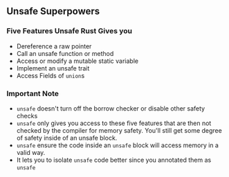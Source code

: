 ## Unsafe Superpowers

### Five Features Unsafe Rust Gives you
- Dereference a raw pointer
- Call an unsafe function or method
- Access or modify a mutable static variable
- Implement an unsafe trait
- Access Fields of `union`s

### Important Note
- `unsafe` doesn't turn off the borrow checker or disable other safety checks
- `unsafe` only gives you access to these five features that are then not checked by the compiler for memory safety. You'll still get some degree of safety inside of an unsafe block.
- `unsafe` ensure the code inside an `unsafe` block will access memory in a valid way.
- It lets you to isolate `unsafe` code better since you annotated them as `unsafe`